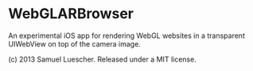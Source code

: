 WebGLARBrowser
==============

An experimental iOS app for rendering WebGL websites in a transparent UIWebView on top of the camera image.

(c) 2013 Samuel Luescher. Released under a MIT license.

